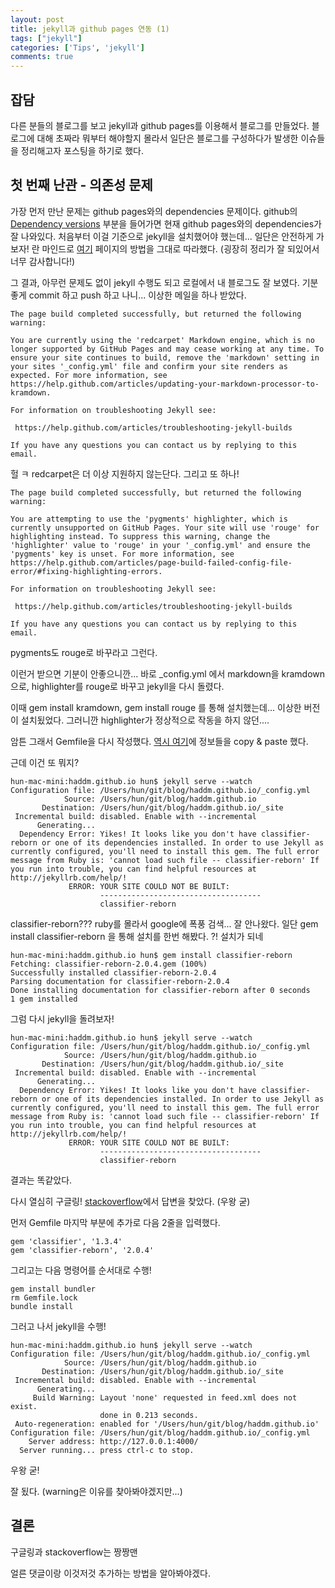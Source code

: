 ```yaml
---
layout: post
title: jekyll과 github pages 연동 (1)
tags: ["jekyll"]
categories: ['Tips', 'jekyll']
comments: true
---
```


## 잡담
다른 분들의 블로그를 보고 jekyll과 github pages를 이용해서 블로그를 만들었다.
블로그에 대해 초짜라 뭐부터 해야할지 몰라서
일단은 블로그를 구성하다가 발생한 이슈들을 정리해고자 포스팅을 하기로 했다.


## 첫 번째 난관 - 의존성 문제
가장 먼저 만난 문제는 github pages와의 dependencies 문제이다.
github의 [Dependency versions](https://pages.github.com/versions/) 부분을 들어가면 현재 github pages와의 dependencies가 잘 나와있다.
처음부터 이걸 기준으로 jekyll을 설치했어야 했는데...
일단은 안전하게 가보자! 란 마인드로 [여기](http://blog.saltfactory.net/jekyll/upgrade-github-pages-dependency-versions.html) 페이지의 방법을 그대로 따라했다.
(굉장히 정리가 잘 되있어서 너무 감사합니다!)

그 결과, 아무런 문제도 없이 jekyll 수행도 되고 로컬에서 내 블로그도 잘 보였다.
기분 좋게 commit 하고 push 하고 나니... 이상한 메일을 하나 받았다.

```
The page build completed successfully, but returned the following warning:

You are currently using the 'redcarpet' Markdown engine, which is no longer supported by GitHub Pages and may cease working at any time. To ensure your site continues to build, remove the 'markdown' setting in your sites '_config.yml' file and confirm your site renders as expected. For more information, see https://help.github.com/articles/updating-your-markdown-processor-to-kramdown.

For information on troubleshooting Jekyll see:

 https://help.github.com/articles/troubleshooting-jekyll-builds

If you have any questions you can contact us by replying to this email.
```

헐 ㅋ redcarpet은 더 이상 지원하지 않는단다.
그리고 또 하나!

```
The page build completed successfully, but returned the following warning:

You are attempting to use the 'pygments' highlighter, which is currently unsupported on GitHub Pages. Your site will use 'rouge' for highlighting instead. To suppress this warning, change the 'highlighter' value to 'rouge' in your '_config.yml' and ensure the 'pygments' key is unset. For more information, see https://help.github.com/articles/page-build-failed-config-file-error/#fixing-highlighting-errors.

For information on troubleshooting Jekyll see:

 https://help.github.com/articles/troubleshooting-jekyll-builds

If you have any questions you can contact us by replying to this email.
```
pygments도 rouge로 바꾸라고 그런다.

이런거 받으면 기분이 안좋으니깐... 바로 _config.yml 에서 markdown을 kramdown으로, highlighter를 rouge로 바꾸고 jekyll을 다시 돌렸다.


이때 gem install kramdown, gem install rouge 를 통해 설치했는데... 이상한 버전이 설치됬었다.
그러니깐 highlighter가 정상적으로 작동을 하지 않던....


암튼 그래서 Gemfile을 다시 작성했다. [역시 여기](https://pages.github.com/versions/)에 정보들을 copy & paste 했다.


근데 이건 또 뭐지?

```
hun-mac-mini:haddm.github.io hun$ jekyll serve --watch
Configuration file: /Users/hun/git/blog/haddm.github.io/_config.yml
            Source: /Users/hun/git/blog/haddm.github.io
       Destination: /Users/hun/git/blog/haddm.github.io/_site
 Incremental build: disabled. Enable with --incremental
      Generating...
  Dependency Error: Yikes! It looks like you don't have classifier-reborn or one of its dependencies installed. In order to use Jekyll as currently configured, you'll need to install this gem. The full error message from Ruby is: 'cannot load such file -- classifier-reborn' If you run into trouble, you can find helpful resources at http://jekyllrb.com/help/!
             ERROR: YOUR SITE COULD NOT BE BUILT:
                    ------------------------------------
                    classifier-reborn
```

classifier-reborn???
ruby를 몰라서 google에 폭풍 검색...
잘 안나왔다.
일단 gem install classifier-reborn 을 통해 설치를 한번 해봤다.
?! 설치가 되네

```
hun-mac-mini:haddm.github.io hun$ gem install classifier-reborn
Fetching: classifier-reborn-2.0.4.gem (100%)
Successfully installed classifier-reborn-2.0.4
Parsing documentation for classifier-reborn-2.0.4
Done installing documentation for classifier-reborn after 0 seconds
1 gem installed
```

그럼 다시 jekyll을 돌려보자!

```
hun-mac-mini:haddm.github.io hun$ jekyll serve --watch
Configuration file: /Users/hun/git/blog/haddm.github.io/_config.yml
            Source: /Users/hun/git/blog/haddm.github.io
       Destination: /Users/hun/git/blog/haddm.github.io/_site
 Incremental build: disabled. Enable with --incremental
      Generating...
  Dependency Error: Yikes! It looks like you don't have classifier-reborn or one of its dependencies installed. In order to use Jekyll as currently configured, you'll need to install this gem. The full error message from Ruby is: 'cannot load such file -- classifier-reborn' If you run into trouble, you can find helpful resources at http://jekyllrb.com/help/!
             ERROR: YOUR SITE COULD NOT BE BUILT:
                    ------------------------------------
                    classifier-reborn
```

결과는 똑같았다.


다시 열심히 구글링!
[stackoverflow](https://stackoverflow.com/questions/29892346/error-when-trying-to-build-my-jekyll-site)에서 답변을 찾았다. (우왕 굳)

먼저 Gemfile 마지막 부분에 추가로 다음 2줄을 입력했다.

```
gem 'classifier', '1.3.4'
gem 'classifier-reborn', '2.0.4'
```

그리고는 다음 명령어를 순서대로 수행!

```
gem install bundler
rm Gemfile.lock
bundle install
```

그러고 나서 jekyll을 수행!

```
hun-mac-mini:haddm.github.io hun$ jekyll serve --watch
Configuration file: /Users/hun/git/blog/haddm.github.io/_config.yml
            Source: /Users/hun/git/blog/haddm.github.io
       Destination: /Users/hun/git/blog/haddm.github.io/_site
 Incremental build: disabled. Enable with --incremental
      Generating...
     Build Warning: Layout 'none' requested in feed.xml does not exist.
                    done in 0.213 seconds.
 Auto-regeneration: enabled for '/Users/hun/git/blog/haddm.github.io'
Configuration file: /Users/hun/git/blog/haddm.github.io/_config.yml
    Server address: http://127.0.0.1:4000/
  Server running... press ctrl-c to stop.
```

우왕 굳!

잘 됬다.
(warning은 이유를 찾아봐야겠지만...)


## 결론
구글링과 stackoverflow는 짱짱맨



얼른 댓글이랑 이것저것 추가하는 방법을 알아봐야겠다.
